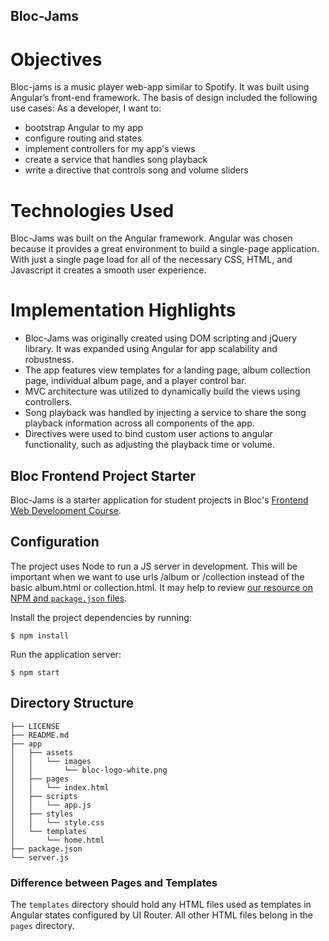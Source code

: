 ## Bloc-Jams

# Objectives
Bloc-jams is a music player web-app similar to Spotify. It was built using Angular’s front-end framework. The basis of design included the following use cases:
    As a developer, I want to:
* bootstrap Angular to my app
* configure routing and states
* implement controllers for my app's views
* create a service that handles song playback
* write a directive that controls song and volume sliders

# Technologies Used
Bloc-Jams was built on the Angular framework. Angular was chosen because it provides a great environment to build a single-page application. With just a single page load for all of the necessary CSS,  HTML, and Javascript it creates a smooth user experience.

# Implementation Highlights
* Bloc-Jams was originally created using DOM scripting and jQuery library. It was expanded using Angular for app scalability and robustness.
* The app features view templates for a landing page, album collection page, individual album page, and a player control bar.
* MVC architecture was utilized to dynamically build the views using controllers.
* Song playback was handled by injecting a service to share the song playback information across all components of the app.
* Directives were used to bind custom user actions to angular functionality, such as adjusting the playback time or volume.

## Bloc Frontend Project Starter

Bloc-Jams is a starter application for student projects in Bloc's [Frontend Web Development Course](https://www.bloc.io/frontend-development-bootcamp).

## Configuration

The project uses Node to run a JS server in development. This will be important when we want to use urls /album or /collection instead of the basic album.html or collection.html. It may  help to review [our resource on NPM and `package.json` files](https://www.bloc.io/resources/npm-and-package-json).

Install the project dependencies by running:

```
$ npm install
```

Run the application server:
```
$ npm start
```

## Directory Structure

```
├── LICENSE
├── README.md
├── app
│   ├── assets
│   │   └── images
│   │       └── bloc-logo-white.png
│   ├── pages
│   │   └── index.html
│   ├── scripts
│   │   └── app.js
│   ├── styles
│   │   └── style.css
│   └── templates
│       └── home.html
├── package.json
└── server.js
```

### Difference between Pages and Templates

The `templates` directory should hold any HTML files used as templates in Angular states configured by UI Router. All other HTML files belong in the `pages` directory.

